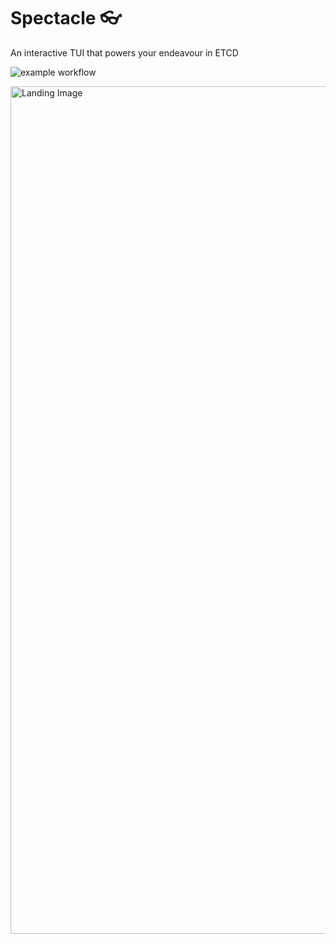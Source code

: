 # Spectacle 👓
An interactive TUI that powers your endeavour in ETCD

![example workflow](https://github.com/MayukhSobo/Spectacle/actions/workflows/go.yml/badge.svg)


<img width="1356" alt="Landing Image" src="https://github.com/MayukhSobo/Spectacle/assets/8527634/fe624af8-c63c-49e4-b73c-702f068a29aa">
